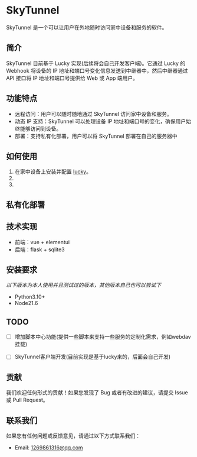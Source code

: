 
# SkyTunnel

SkyTunnel 是一个可以让用户在外地随时访问家中设备和服务的软件。

## 简介

SkyTunnel 目前基于 Lucky 实现(后续将会自己开发客户端)。它通过 Lucky 的 Webhook 将设备的 IP 地址和端口号变化信息发送到中继器中，然后中继器通过 API 接口将 IP 地址和端口号提供给 Web 或 App 端用户。

## 功能特点

- 远程访问：用户可以随时随地通过 SkyTunnel 访问家中设备和服务。
- 动态 IP 支持：SkyTunnel 可以处理设备 IP 地址和端口号的变化，确保用户始终能够访问到设备。
- 部署：支持私有化部署，用户可以将 SkyTunnel 部署在自己的服务器中

## 如何使用

1. 在家中设备上安装并配置 [lucky](https://www.lucky666.cn/docs/install/)。
2. 
3. 

## 私有化部署

## 技术实现

- 前端：vue + elementui
- 后端：flask + sqlite3


## 安装要求

*以下版本为本人使用并且测试过的版本，其他版本自己也可以尝试下*

- Python3.10+ 
- Node21.6

## TODO

- [ ] 增加脚本中心功能(提供一些脚本来支持一些服务的定制化需求，例如webdav挂载)
- [ ] SkyTunnel客户端开发(目前实现是基于lucky来的，后面会自己开发)


## 贡献

我们欢迎任何形式的贡献！如果您发现了 Bug 或者有改进的建议，请提交 Issue 或 Pull Request。

## 联系我们

如果您有任何问题或反馈意见，请通过以下方式联系我们：

 - Email: 1269861316@qq.com
